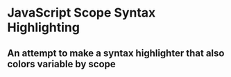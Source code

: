 # JavaScript Scope Syntax Highlighting

## An attempt to make a syntax highlighter that also colors variable by scope